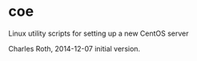 coe
===

Linux utility scripts for setting up a new CentOS server

Charles Roth, 2014-12-07 initial version.
